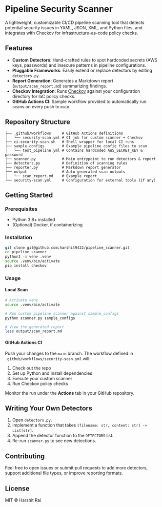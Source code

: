 # Pipeline Security Scanner

A lightweight, customizable CI/CD pipeline scanning tool that detects potential security issues in YAML, JSON, XML, and Python files, and integrates with Checkov for infrastructure-as-code policy checks.

## Features

* **Custom Detectors**: Hand-crafted rules to spot hardcoded secrets (AWS keys, passwords) and insecure patterns in pipeline configurations.
* **Pluggable Frameworks**: Easily extend or replace detectors by editing `detectors.py`.
* **Report Generation**: Generates a Markdown report (`output/scan_report.md`) summarizing findings.
* **Checkov Integration**: Runs [Checkov](https://github.com/bridgecrewio/checkov) against your configuration directory for IaC policy checks.
* **GitHub Actions CI**: Sample workflow provided to automatically run scans on every push to `main`.

## Repository Structure

```
├── .github/workflows     # GitHub Actions definitions
│   └── security-scan.yml # CI job for custom scanner + Checkov
├── ci-security-scan.sh   # Shell wrapper for local CI runs
├── sample_configs        # Example pipeline config files to scan
│   └── test_pipeline.yml # Contains hardcoded AWS_SECRET_KEY & password
├── scanner.py            # Main entrypoint to run detectors & report
├── detectors.py          # Definition of scanning rules
├── reporter.py           # Markdown report generator
├── output                # Auto-generated scan outputs
│   └── scan_report.md    # Example report
└── security-scan.yml     # Configuration for external tools (if any)
```

## Getting Started

### Prerequisites

* Python 3.8+ installed
* (Optional) Docker, if containerizing

### Installation

```bash
git clone git@github.com:harshit9422/pipeline_scanner.git
cd pipeline_scanner
python3 -m venv .venv
source .venv/bin/activate
pip install checkov
```

### Usage

#### Local Scan

```bash
# Activate venv
source .venv/bin/activate

# Run custom pipeline scanner against sample_configs
python scanner.py sample_configs

# View the generated report
less output/scan_report.md
```

#### GitHub Actions CI

Push your changes to the `main` branch. The workflow defined in `.github/workflows/security-scan.yml` will:

1. Check out the repo
2. Set up Python and install dependencies
3. Execute your custom scanner
4. Run Checkov policy checks

Monitor the run under the **Actions** tab in your GitHub repository.

## Writing Your Own Detectors

1. Open `detectors.py`.
2. Implement a function that takes `(filename: str, content: str) -> List[str]`.
3. Append the detector function to the `DETECTORS` list.
4. Re-run `scanner.py` to see new detections.

## Contributing

Feel free to open issues or submit pull requests to add more detectors, support additional file types, or improve reporting formats.

## License

MIT © Harshit Rai
